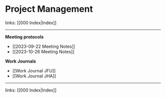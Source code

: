 # Project Management

links: [[000 Index|Index]]

---

**Meeting protocols**

- [[2023-09-22 Meeting Notes]]
- [[2023-10-26 Meeting Notes]]

**Work Journals**

- [[Work Journal JFU]]
- [[Work Journal JHA]]

---
links: [[000 Index|Index]]